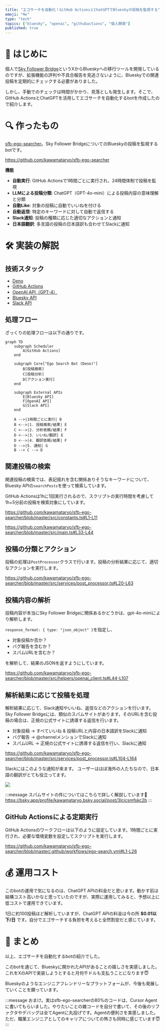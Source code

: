 ```yaml
---
title: "エゴサーチを自動化！GitHub ActionsとChatGPTでBlueskyの投稿を監視する"
emoji: "👓"
type: "tech"
topics: ["bluesky", "openai", "githubactions", "個人開発"]
published: true
---
```


# 🤖 はじめに

個人で[Sky Follower Bridge](https://www.sky-follower-bridge.dev/)というXからBlueskyへの移行ツールを開発しているのですが、拡張機能の評判や不具合報告を見逃さないように、Blueskyでの関連投稿を定期的にチェックする必要がありました。

しかし、手動でのチェックは時間がかかり、見落としも発生します。そこで、GitHub ActionsとChatGPTを活用してエゴサーチを自動化するbotを作成したので紹介します。


# 🔍 作ったもの

[sfb-ego-searcher](https://github.com/kawamataryo/sfb-ego-searcher)。Sky Follower BridgeについてのBlueskyの投稿を監視するbotです。

https://github.com/kawamataryo/sfb-ego-searcher

**機能**

- **自動実行**: GitHub Actionsで1時間ごとに実行され、24時間体制で投稿を監視
- **LLMによる投稿分類**: ChatGPT（GPT-4o-mini）による投稿内容の意味理解と分類
- **自動Like**: 対象の投稿に自動でいいねを付ける
- **自動返信**: 特定のキーワードに対して自動で返信する
- **Slack通知**: 投稿の種類に応じた適切なアクションと通知
- **日本語翻訳**: 多言語の投稿の日本語訳も合わせてSlackに通知


# 🛠️ 実装の解説

## 技術スタック

- [Deno](https://deno.land/) 
- [GitHub Actions](https://github.com/features/actions) 
- [OpenAI API（GPT-4）](https://openai.com/blog/openai-api) 
- [Bluesky API](https://atproto.com/docs) 
- [Slack API](https://api.slack.com/) 

## 処理フロー

ざっくりの処理フローは以下の通りです。

```mermaid
graph TD
    subgraph Scheduler
        A[GitHub Actions]
    end

    subgraph Core["Ego Search Bot (Deno)"]
        B[投稿検索]
        C[投稿分析]
        D[アクション実行]
    end

    subgraph External APIs
        E[Bluesky API]
        F[OpenAI API]
        G[Slack API]
    end

    A -->|1時間ごとに実行| B
    B <-->|1. 投稿検索/結果| E
    C <-->|2. 分析依頼/結果| F
    D <-->|3. いいね/翻訳| E
    D <-->|4. 翻訳依頼/結果| F
    D -->|5. 通知| G
    B --> C --> D
```

## 関連投稿の検索

関連投稿の検索では、表記揺れを含む関係ありそうなキーワードについて、Bluesky APIの`searchPosts`を使って検索しています。

GitHub Actionsは1hに1回実行されるので、スクリプトの実行時間を考慮して1h+5分前の投稿を検索対象にしています。

https://github.com/kawamataryo/sfb-ego-searcher/blob/master/src/constants.ts#L1-L11

https://github.com/kawamataryo/sfb-ego-searcher/blob/master/src/main.ts#L33-L44

## 投稿の分類とアクション

投稿の処理は`PostProcessor`クラスで行います。投稿の分析結果に応じて、適切なアクションを実行します。

https://github.com/kawamataryo/sfb-ego-searcher/blob/master/src/services/post_processor.ts#L20-L63

## 投稿内容の解析

投稿内容が本当にSky Follower Bridgeに関係あるかどうかは、gpt-4o-miniにより解析します。

`response_format: { type: "json_object" }`を指定し、

- 対象投稿か否か？
- バグ報告を含むか？
- スパムURLを含むか？

を解析して、結果のJSONを返すようにしています。

https://github.com/kawamataryo/sfb-ego-searcher/blob/master/src/helpers/openai_client.ts#L44-L107

## 解析結果に応じて投稿を処理

解析結果に応じて、Slack通知やいいね、返信などのアクションを行います。
Sky Follower Bridgeには、類似のスパムサイトがあります。そのURLを含む投稿の場合は、正規の公式サイトに誘導する返信を行います。

- 対象投稿 -> すべていいね & 投稿URLと内容の日本語訳をSlackに通知
- バグ報告 -> @channelメンションでSlackに通知
- スパムURL -> 正規の公式サイトに誘導する返信を行い、Slackに通知

https://github.com/kawamataryo/sfb-ego-searcher/blob/master/src/services/post_processor.ts#L104-L164

Slackにはこのような通知が来ます。
ユーザーはほぼ海外の人たちなので、日本語の翻訳がとても役立ってます。

![](/images/ego-searcher/2025-01-12-14-13-29.png)

:::message
スパムサイトの件についてはこちらで詳しく解説しています🥲
https://bsky.app/profile/kawamataryo.bsky.social/post/3lcicsmfskc2b
:::


## GitHub Actionsによる定期実行

GitHub Actionsのワークフローは以下のように設定しています。1時間ごとに実行され、必要な環境変数を設定してスクリプトを実行します。

https://github.com/kawamataryo/sfb-ego-searcher/blob/master/.github/workflows/ego-search.yml#L1-L26

 
# 💰 運用コスト

このbotの運用で気になるのは、ChatGPT APIの料金だと思います。動かす前は結構コスト高いかなと思っていたのですが、実際に運用してみると、予想以上に低コストで運用できています。

1日に約100投稿ほど解析していますが、ChatGPT APIの料金は今の所 **$0.01以下/日** です。自分でエゴサーチする負担を考えると全然割安だと感じています。

# 🦋 まとめ

以上、エゴサーチを自動化するbotの紹介でした。

このbotを通じて、Blueskyに開かれたAPIがあることの嬉しさを実感しました。これをXのAPIで実装しようとすると月何千ドルも支払うことになります😇

Blueskyのようなエンジニアフレンドリーなプラットフォームが、今後も発展していくことを願っています。

:::message
おまけ。実はsfb-ego-searcherの80%のコードは、Cursor Agentに書いてもらいました。やりたいことの雑コードを自分で書いて、その後のリファクタやデバッグは全てAgentに丸投げです。Agentの便利さを実感しました。ただ、職業エンジニアとしてのキャリアについての怖さも同時に感じています😇
:::
